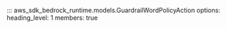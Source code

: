 ::: aws_sdk_bedrock_runtime.models.GuardrailWordPolicyAction
    options:
        heading_level: 1
        members: true
